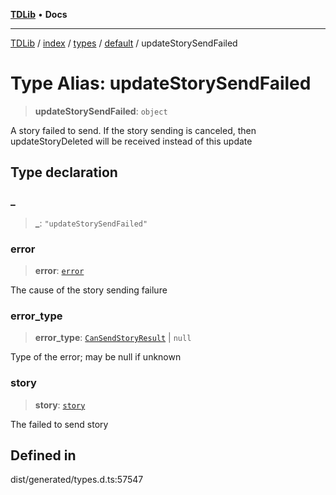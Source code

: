 [**TDLib**](../../../../../../README.md) • **Docs**

***

[TDLib](../../../../../../modules.md) / [index](../../../../../README.md) / [types](../../../README.md) / [default](../README.md) / updateStorySendFailed

# Type Alias: updateStorySendFailed

> **updateStorySendFailed**: `object`

A story failed to send. If the story sending is canceled, then updateStoryDeleted will be received instead of this update

## Type declaration

### \_

> **\_**: `"updateStorySendFailed"`

### error

> **error**: [`error`](error.md)

The cause of the story sending failure

### error\_type

> **error\_type**: [`CanSendStoryResult`](CanSendStoryResult.md) \| `null`

Type of the error; may be null if unknown

### story

> **story**: [`story`](story.md)

The failed to send story

## Defined in

dist/generated/types.d.ts:57547
